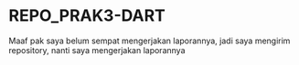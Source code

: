 # REPO_PRAK3-DART
Maaf pak saya belum sempat mengerjakan laporannya, jadi saya mengirim repository, nanti saya mengerjakan laporannya
